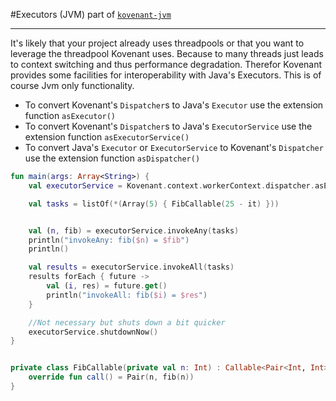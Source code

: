 #Executors (JVM)
part of [`kovenant-jvm`](../index.md#artifacts)

---

It's likely that your project already uses threadpools or that you want to leverage the threadpool
Kovenant uses. Because to many threads just leads to context switching and thus performance degradation.
Therefor Kovenant provides some facilities for interoperability with Java's Executors. This is of course Jvm only
functionality. 

* To convert Kovenant's `Dispatcher`s to Java's `Executor` use the extension function `asExecutor()` 
* To convert Kovenant's `Dispatcher`s to Java's `ExecutorService` use the extension function `asExecutorService()`
* To convert Java's `Executor` or `ExecutorService` to Kovenant's `Dispatcher` use the extension function `asDispatcher()`


```kt
fun main(args: Array<String>) {
    val executorService = Kovenant.context.workerContext.dispatcher.asExecutorService()

    val tasks = listOf(*(Array(5) { FibCallable(25 - it) }))


    val (n, fib) = executorService.invokeAny(tasks)
    println("invokeAny: fib($n) = $fib")
    println()

    val results = executorService.invokeAll(tasks)
    results forEach { future ->
        val (i, res) = future.get()
        println("invokeAll: fib($i) = $res")
    }

    //Not necessary but shuts down a bit quicker
    executorService.shutdownNow()
}


private class FibCallable(private val n: Int) : Callable<Pair<Int, Int>> {
    override fun call() = Pair(n, fib(n))
}
```